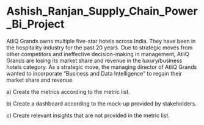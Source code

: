 # Ashish_Ranjan_Supply_Chain_Power_Bi_Project
AtliQ Grands owns multiple five-star hotels across India. They have been in the hospitality industry for the past 20 years. Due to strategic moves from other competitors and ineffective decision-making in management, AtliQ Grands are losing its market share and revenue in the luxury/business hotels category. As a strategic move, the managing director of AtliQ Grands wanted to incorporate “Business and Data Intelligence” to regain their market share and revenue.

a) Create the metrics according to the metric list.

b) Create a dashboard according to the mock-up provided by stakeholders.

c) Create relevant insights that are not provided in the metric list.


